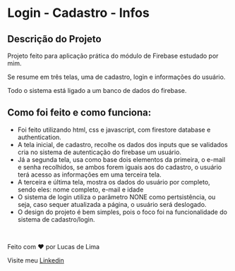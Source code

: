 # Login - Cadastro - Infos

<h2>Descrição do Projeto</h2>

<p>Projeto feito para aplicação prática do módulo de Firebase estudado por mim.</p>
<p>Se resume em três telas, uma de cadastro, login e informações do usuário.</p>
<p>Todo o sistema está ligado a um banco de dados do firebase.</p>

<h2>Como foi feito e como funciona:</h2>

<ul>
    <li>Foi feito utilizando html, css e javascript, com firestore database e authentication.</li>
    <li>A tela inicial, de cadastro, recolhe os dados dos inputs que se validados cria no sistema de autenticação do firebase um usuário.</li>
    <li>Já a segunda tela, usa como base dois elementos da primeira, o e-mail e senha recolhidos, se ambos forem iguais aos do cadastro, o usuário terá acesso as informações em uma terceira tela.</li>
    <li>A terceira e última tela, mostra os dados do usuário por completo, sendo eles: nome completo, e-mail e idade</li>
    <li>O sistema de login utiliza o parâmetro NONE como pertsistência, ou seja, caso sequer atualizada a página, o usuário será deslogado.</li>
    <li>O design do projeto é bem simples, pois o foco foi na funcionalidade do sistema de cadastro/login.</li>
</ul>

<br>

<p>Feito com ♥ por Lucas de Lima</p>
<p>Visite meu <a href="https://www.linkedin.com/in/lucas-lima-880aa1206/">Linkedin</a></p>
